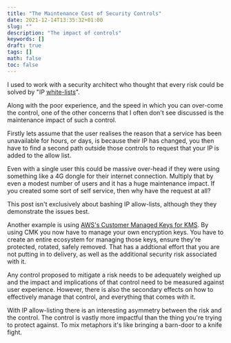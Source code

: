 ```yaml
---
title: "The Maintenance Cost of Security Controls"
date: 2021-12-14T13:35:32+01:00
slug: ""
description: "The impact of controls"
keywords: []
draft: true
tags: []
math: false
toc: false
---
```


I used to work with a security architect who thought that every risk could be solved by "IP [white-lists](https://www.ncsc.gov.uk/blog-post/terminology-its-not-black-and-white)".

Along with the poor experience, and the speed in which you can over-come the control, one of the other concerns that I often don't see discussed is the maintenance impact of such a control.

Firstly lets assume that the user realises the reason that a service has been unavailable for hours, or days, is because their IP has changed, you then have to find a second path outside those controls to request that your IP is added to the allow list.

Even with a single user this could be massive over-head if they were using something like a 4G dongle for their internet connection. Multiply that by even a modest number of users and it has a huge maintenance impact. If you created some sort of self service, then why have the request at all?

This post isn't exclusively about bashing IP allow-lists, although they they demonstrate the issues best.

Another example is using [AWS's Customer Managed Keys for KMS](https://docs.aws.amazon.com/whitepapers/latest/kms-best-practices/aws-managed-and-customer-managed-cmks.html). By using CMK you now have to manage your own encryption keys. You have to create an entire ecosystem for managing those keys, ensure they're protected, rotated, safely removed. That has a addtional effort that you are not putting in to delivery, as well as the additional security risk associated with it.

Any control proposed to mitigate a risk needs to be adequately weighed up and the impact and implications of that control need to be measured against user experience. However, there is also the secondary effects on how to effectively manage that control, and everything that comes with it.

With IP allow-listing there is an interesting asymmetry between the risk and the control. The control is vastly more impactful than the thing you're trying to protect against. To mix metaphors it's like bringing a barn-door to a knife fight.
